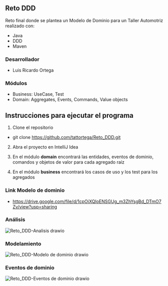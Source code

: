 ## Reto DDD

Reto final donde se plantea un Modelo de Dominio para un Taller Automotriz realizado con:

* Java
* DDD
* Maven

### Desarrollador
+ Luis Ricardo Ortega


### Módulos
* Business: UseCase, Test
* Domain: Aggregates, Events, Commands, Value objects

## Instrucciones para ejecutar el programa
1. Clone el repositorio
+ git clone https://github.com/tattortega/Reto_DDD.git

2. Abra el proyecto en IntelliJ Idea


3. En el módulo **domain** encontrará las entidades, eventos de dominio, comandos y objetos de valor para cada agregado raíz


4. En el módulo **business** encontrará los casos de uso y los test para los agregados

### Link Modelo de dominio
+ https://drive.google.com/file/d/1cpOiXQIoENSGUg_m3ZhYsgBd_DTmO7Zv/view?usp=sharing


### Análisis
![Reto_DDD-Analisis drawio](https://user-images.githubusercontent.com/83563182/176984198-b69e71ab-6ece-4ac0-8f16-9e48bd04ba72.png)

### Modelamiento
![Reto_DDD-Modelo de dominio drawio](https://user-images.githubusercontent.com/83563182/176984201-2a93e89e-a6c4-445e-8791-fdc2a43612e8.png)

### Eventos de dominio
![Reto_DDD-Eventos de dominio drawio](https://user-images.githubusercontent.com/83563182/176984202-e320150e-5d64-4d44-bd86-4b47a0729bae.png)


